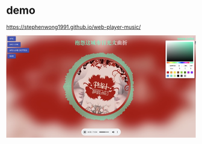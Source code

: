 # demo

https://stephenwong1991.github.io/web-player-music/

![示例](/demo-image/1687955812514.jpg "waveform")

